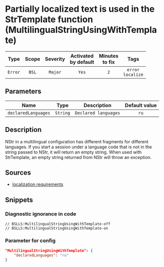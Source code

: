 # Partially localized text is used in the StrTemplate function (MultilingualStringUsingWithTemplate)

|  Type   | Scope | Severity |    Activated<br>by default    |    Minutes<br>to fix    |            Tags             |
|:-------:|:-----:|:--------:|:-----------------------------:|:-----------------------:|:---------------------------:|
| `Error` | `BSL` | `Major`  |             `Yes`             |           `2`           |    `error`<br>`localize`    |

## Parameters 


|        Name         |   Type   |     Description      | Default value |
|:-------------------:|:--------:|:--------------------:|:-------------:|
| `declaredLanguages` | `String` | `Declared languages` |     `ru`      |
<!-- Блоки выше заполняются автоматически, не трогать -->
## Description

NStr in a multilingual configuration has different fragments for different languages. If you start a session under a language code that is not in the string passed to NStr, it will return an empty string. When used with StrTemplate, an empty string returned from NStr will throw an exception.

## Sources

- [localization requirements](https://its.1c.ru/db/v8std/content/763/hdoc)

## Snippets

<!-- Блоки ниже заполняются автоматически, не трогать -->
### Diagnostic ignorance in code

```bsl
// BSLLS:MultilingualStringUsingWithTemplate-off
// BSLLS:MultilingualStringUsingWithTemplate-on
```

### Parameter for config

```json
"MultilingualStringUsingWithTemplate": {
    "declaredLanguages": "ru"
}
```
